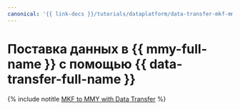 ```yaml
---
canonical: '{{ link-docs }}/tutorials/dataplatform/data-transfer-mkf-mmy'
---
```


# Поставка данных в {{ mmy-full-name }} с помощью {{ data-transfer-full-name }}


{% include notitle [MKF to MMY with Data Transfer](../../_tutorials/dataplatform/data-transfer-mkf-mmy.md) %}
